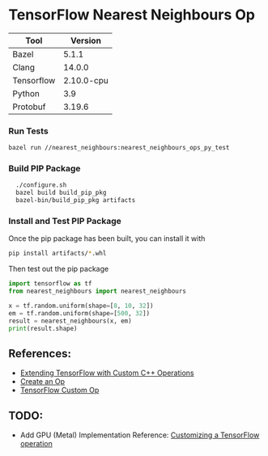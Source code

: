 # TensorFlow Nearest Neighbours Op

| Tool       | Version    |
|------------|------------|
| Bazel      | 5.1.1      |
| Clang      | 14.0.0     |
| Tensorflow | 2.10.0-cpu |
| Python     | 3.9        |
| Protobuf   | 3.19.6     |

### Run Tests

```bash
bazel run //nearest_neighbours:nearest_neighbours_ops_py_test       
```

### Build PIP Package

```bash
  ./configure.sh
  bazel build build_pip_pkg
  bazel-bin/build_pip_pkg artifacts
```

### Install and Test PIP Package

Once the pip package has been built, you can install it with

```bash
pip install artifacts/*.whl
```

Then test out the pip package

```python
import tensorflow as tf
from nearest_neighbours import nearest_neighbours

x = tf.random.uniform(shape=[8, 10, 32])
em = tf.random.uniform(shape=[500, 32])
result = nearest_neighbours(x, em)
print(result.shape)
```

## References:

- [Extending TensorFlow with Custom C++ Operations](https://www.gresearch.co.uk/blog/article/extending-tensorflow-with-custom-c-operations/)
- [Create an Op](https://www.tensorflow.org/guide/create_op)
- [TensorFlow Custom Op](https://github.com/tensorflow/custom-op)

## TODO:

- Add GPU (Metal) Implementation
  Reference: [Customizing a TensorFlow operation](https://developer.apple.com/documentation/metal/metal_sample_code_library/customizing_a_tensorflow_operation)
  
